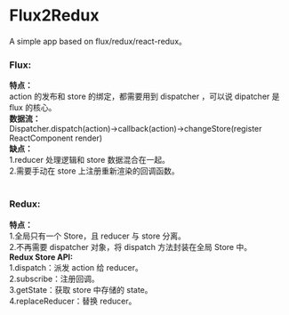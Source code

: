 # Flux2Redux
A simple app based on flux/redux/react-redux。

### Flux:<br/>
**特点：**<br/>
action 的发布和 store 的绑定，都需要用到 dispatcher ，可以说 dipatcher 是 flux 的核心。<br/>
**数据流：**<br/>
Dispatcher.dispatch(action)->callback(action)->changeStore(register ReactComponent render)<br/>
**缺点：**<br/>
1.reducer 处理逻辑和 store 数据混合在一起。<br/>
2.需要手动在 store 上注册重新渲染的回调函数。<br/> 
<br/> 
### Redux:<br/> 
**特点：**<br/>
1.全局只有一个 Store，且 reducer 与 store 分离。<br/> 
2.不再需要 dispatcher 对象，将 dispatch 方法封装在全局 Store 中。<br/> 
**Redux Store API:**<br/> 
1.dispatch：派发 action 给 reducer。<br/> 
2.subscribe：注册回调。<br/> 
3.getState：获取 store 中存储的 state。<br/> 
4.replaceReducer：替换 reducer。<br/> 